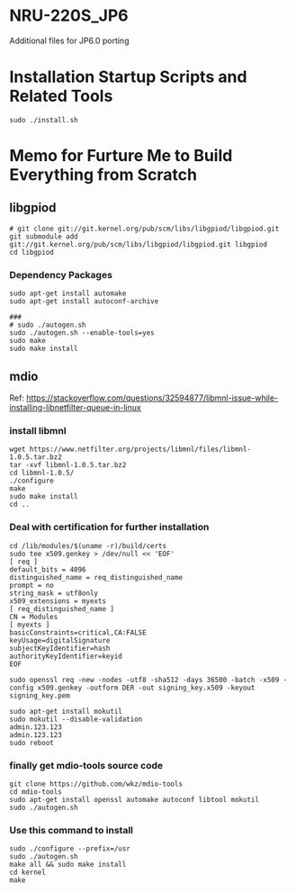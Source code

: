 # NRU-220S_JP6

Additional files for JP6.0 porting

# Installation Startup Scripts and Related Tools
```
sudo ./install.sh
```

# Memo for Furture Me to Build Everything from Scratch

## libgpiod
```
# git clone git://git.kernel.org/pub/scm/libs/libgpiod/libgpiod.git
git submodule add git://git.kernel.org/pub/scm/libs/libgpiod/libgpiod.git libgpiod
cd libgpiod
```
### Dependency Packages
```
sudo apt-get install automake
sudo apt-get install autoconf-archive

### 
# sudo ./autogen.sh
sudo ./autogen.sh --enable-tools=yes
sudo make
sudo make install
```

## mdio

Ref: https://stackoverflow.com/questions/32594877/libmnl-issue-while-installing-libnetfilter-queue-in-linux

### install libmnl
```
wget https://www.netfilter.org/projects/libmnl/files/libmnl-1.0.5.tar.bz2
tar -xvf libmnl-1.0.5.tar.bz2
cd libmnl-1.0.5/
./configure
make
sudo make install
cd ..
```

### Deal with certification for further installation
```
cd /lib/modules/$(uname -r)/build/certs
sudo tee x509.genkey > /dev/null << 'EOF'
[ req ]
default_bits = 4096
distinguished_name = req_distinguished_name
prompt = no
string_mask = utf8only
x509_extensions = myexts
[ req_distinguished_name ]
CN = Modules
[ myexts ]
basicConstraints=critical,CA:FALSE
keyUsage=digitalSignature
subjectKeyIdentifier=hash
authorityKeyIdentifier=keyid
EOF
```

```
sudo openssl req -new -nodes -utf8 -sha512 -days 36500 -batch -x509 -config x509.genkey -outform DER -out signing_key.x509 -keyout signing_key.pem
 
sudo apt-get install mokutil
sudo mokutil --disable-validation
admin.123.123
admin.123.123
sudo reboot 
```

### finally get mdio-tools source code
```
git clone https://github.com/wkz/mdio-tools
cd mdio-tools
sudo apt-get install openssl automake autoconf libtool mokutil
sudo ./autogen.sh
```

###  Use this command to install
```
sudo ./configure --prefix=/usr 
sudo ./autogen.sh
make all && sudo make install
cd kernel 
make
```


